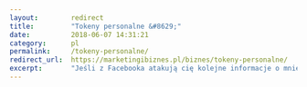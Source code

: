 ```yaml
---
layout: 	   redirect
title:  	   "Tokeny personalne &#8629;"
date:   	   2018-06-07 14:31:21
category: 	   pl
permalink:     /tokeny-personalne/
redirect_url:  https://marketingibiznes.pl/biznes/tokeny-personalne/
excerpt:	   "Jeśli z Facebooka atakują cię kolejne informacje o mniej lub bardziej znanych osobach wypuszczających własne „coiny”, rozczarował cię brak adekwatnego hasła w Wikipedii, a o kryptowalutach nie wiesz dużo więcej niż obecny Minister Finansów – ten tekst jest dla ciebie."
---
```

